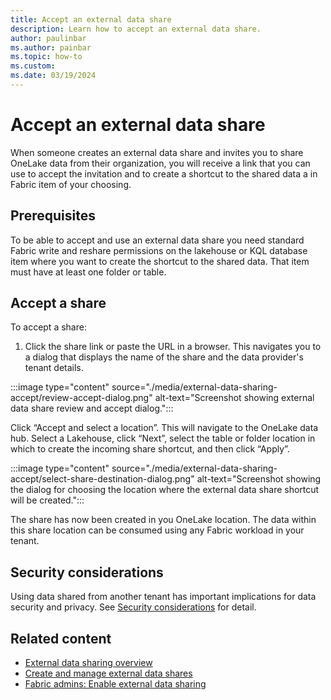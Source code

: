 ```yaml
---
title: Accept an external data share
description: Learn how to accept an external data share.
author: paulinbar
ms.author: painbar
ms.topic: how-to
ms.custom:
ms.date: 03/19/2024
---
```


# Accept an external data share

When someone creates an external data share and invites you to share OneLake data from their organization, you will receive a link that you can use to accept the invitation and to create a shortcut to the shared data a in Fabric item of your choosing.

## Prerequisites

To be able to accept and use an external data share you need standard Fabric write and reshare permissions on the lakehouse or KQL database item where you want to create the shortcut to the shared data. That item must have at least one folder or table.

## Accept a share

To accept a share:

1. Click the share link or paste the URL in a browser. This navigates you to a dialog that displays the name of the share and the data provider's tenant details.

:::image type="content" source="./media/external-data-sharing-accept/review-accept-dialog.png" alt-text="Screenshot showing external data share review and accept dialog.":::

Click “Accept and select a location”. This will navigate to the OneLake data hub. Select a Lakehouse, click “Next”, select the table or folder location in which to create the incoming share shortcut, and then click “Apply”.

:::image type="content" source="./media/external-data-sharing-accept/select-share-destination-dialog.png" alt-text="Screenshot showing the dialog for choosing the location where the external data share shortcut will be created.":::

The share has now been created in you OneLake location. The data within this share location can be consumed using any Fabric workload in your tenant.

## Security considerations

Using data shared from another tenant has important implications for data security and privacy. See [Security considerations](./external-data-sharing-overview.md#security-considerations) for detail.

## Related content

* [External data sharing overview](./external-data-sharing-overview.md)
* [Create and manage external data shares](./external-data-sharing-create.md)
* [Fabric admins: Enable external data sharing](./external-data-sharing-create.md)
